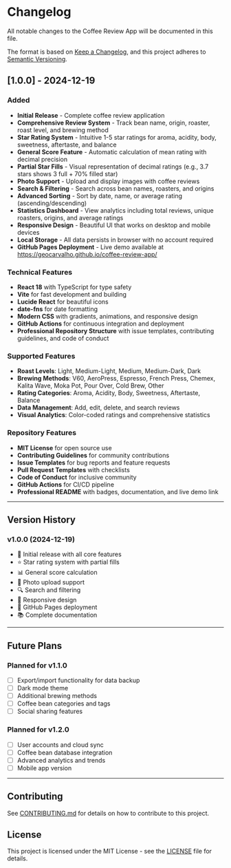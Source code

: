 # Changelog

All notable changes to the Coffee Review App will be documented in this file.

The format is based on [Keep a Changelog](https://keepachangelog.com/en/1.0.0/),
and this project adheres to [Semantic Versioning](https://semver.org/spec/v2.0.0.html).

## [1.0.0] - 2024-12-19

### Added
- **Initial Release** - Complete coffee review application
- **Comprehensive Review System** - Track bean name, origin, roaster, roast level, and brewing method
- **Star Rating System** - Intuitive 1-5 star ratings for aroma, acidity, body, sweetness, aftertaste, and balance
- **General Score Feature** - Automatic calculation of mean rating with decimal precision
- **Partial Star Fills** - Visual representation of decimal ratings (e.g., 3.7 stars shows 3 full + 70% filled star)
- **Photo Support** - Upload and display images with coffee reviews
- **Search & Filtering** - Search across bean names, roasters, and origins
- **Advanced Sorting** - Sort by date, name, or average rating (ascending/descending)
- **Statistics Dashboard** - View analytics including total reviews, unique roasters, origins, and average ratings
- **Responsive Design** - Beautiful UI that works on desktop and mobile devices
- **Local Storage** - All data persists in browser with no account required
- **GitHub Pages Deployment** - Live demo available at https://geocarvalho.github.io/coffee-review-app/

### Technical Features
- **React 18** with TypeScript for type safety
- **Vite** for fast development and building
- **Lucide React** for beautiful icons
- **date-fns** for date formatting
- **Modern CSS** with gradients, animations, and responsive design
- **GitHub Actions** for continuous integration and deployment
- **Professional Repository Structure** with issue templates, contributing guidelines, and code of conduct

### Supported Features
- **Roast Levels**: Light, Medium-Light, Medium, Medium-Dark, Dark
- **Brewing Methods**: V60, AeroPress, Espresso, French Press, Chemex, Kalita Wave, Moka Pot, Pour Over, Cold Brew, Other
- **Rating Categories**: Aroma, Acidity, Body, Sweetness, Aftertaste, Balance
- **Data Management**: Add, edit, delete, and search reviews
- **Visual Analytics**: Color-coded ratings and comprehensive statistics

### Repository Features
- **MIT License** for open source use
- **Contributing Guidelines** for community contributions
- **Issue Templates** for bug reports and feature requests
- **Pull Request Templates** with checklists
- **Code of Conduct** for inclusive community
- **GitHub Actions** for CI/CD pipeline
- **Professional README** with badges, documentation, and live demo link

---

## Version History

### v1.0.0 (2024-12-19)
- 🎉 Initial release with all core features
- ⭐ Star rating system with partial fills
- 📊 General score calculation
- 📸 Photo upload support
- 🔍 Search and filtering
- 📱 Responsive design
- 🚀 GitHub Pages deployment
- 📚 Complete documentation

---

## Future Plans

### Planned for v1.1.0
- [ ] Export/import functionality for data backup
- [ ] Dark mode theme
- [ ] Additional brewing methods
- [ ] Coffee bean categories and tags
- [ ] Social sharing features

### Planned for v1.2.0
- [ ] User accounts and cloud sync
- [ ] Coffee bean database integration
- [ ] Advanced analytics and trends
- [ ] Mobile app version

---

## Contributing

See [CONTRIBUTING.md](CONTRIBUTING.md) for details on how to contribute to this project.

## License

This project is licensed under the MIT License - see the [LICENSE](LICENSE) file for details. 